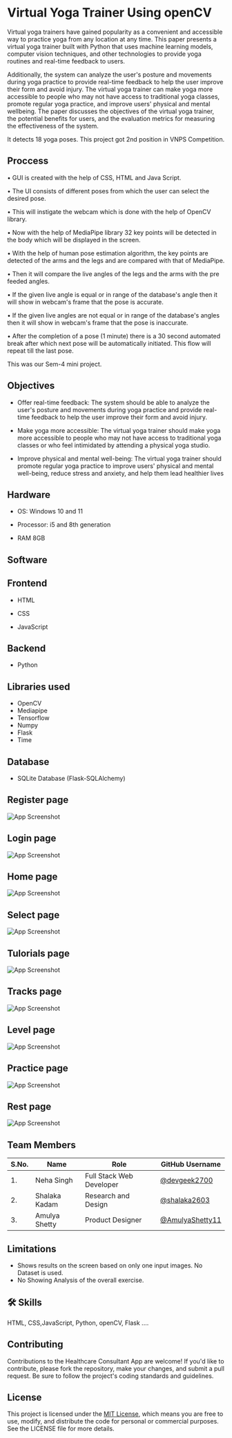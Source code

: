 
# Virtual Yoga Trainer Using openCV

Virtual yoga trainers have gained popularity as a convenient and accessible way to practice yoga from
any location at any time. This paper presents a virtual yoga trainer built with Python that uses machine
learning models, computer vision techniques, and other technologies to provide yoga routines and
real-time feedback to users. 

Additionally, the system can analyze the user's posture and movements during yoga practice to provide real-time feedback to help the user improve their form and avoid
injury. The virtual yoga trainer can make yoga more accessible to people who may not have access to
traditional yoga classes, promote regular yoga practice, and improve users' physical and mental wellbeing. The paper discusses the objectives of the virtual yoga trainer, the potential benefits for users,
and the evaluation metrics for measuring the effectiveness of the system.

It detects 18 yoga poses.
This project got 2nd position in VNPS Competition.
## Proccess

• GUI is created with the help of CSS, HTML and Java Script.

• The UI consists of different poses from which the user can select the desired pose.

• This will instigate the webcam which is done with the help of OpenCV library.

• Now with the help of MediaPipe library 32 key points will be detected in the body which will
be displayed in the screen.

• With the help of human pose estimation algorithm, the key points are detected of the arms and
the legs and are compared with that of MediaPipe.

• Then it will compare the live angles of the legs and the arms with the pre feeded angles.

• If the given live angle is equal or in range of the database's angle then it will show in webcam's
frame that the pose is accurate.

• If the given live angles are not equal or in range of the database's angles then it will show in
webcam's frame that the pose is inaccurate.

• After the completion of a pose (1 minute) there is a 30 second automated break after which
next pose will be automatically initiated. This flow will repeat till the last pose.


This was our Sem-4 mini project.
## Objectives

 - Offer real-time feedback: The system should be able to analyze the user's posture and movements during yoga practice and provide real-time feedback to help the user improve their form and avoid injury.

 - Make yoga more accessible: The virtual yoga trainer should make yoga more accessible to people who may not have access to traditional yoga classes or who feel intimidated by attending a physical yoga studio.


 - Improve physical and mental well-being: The virtual yoga trainer should promote regular yoga practice to improve users' physical and mental well-being, reduce stress and anxiety, and help them lead healthier lives

## Hardware

- OS: Windows 10 and 11

- Processor: i5 and 8th generation

- RAM 8GB

## Software
## Frontend

- HTML

- CSS

- JavaScript

## Backend

- Python
## Libraries used
- OpenCV
- Mediapipe
- Tensorflow
- Numpy
- Flask
- Time

## Database

- SQLite Database (Flask-SQLAlchemy)






## Register page

![App Screenshot](https://github.com/devgeek2700/YogGEEK_Virtual_Yoga_Trainer/blob/master/output/output_1.1%20(1).png?raw=true)

## Login page

![App Screenshot](https://github.com/devgeek2700/YogGEEK_Virtual_Yoga_Trainer/blob/master/output/output_1.2%20(1).png?raw=true)

## Home page

![App Screenshot](https://github.com/devgeek2700/YogGEEK_Virtual_Yoga_Trainer/blob/master/output/output_1.3%20(1).png?raw=true)

## Select page

![App Screenshot](https://github.com/devgeek2700/YogGEEK_Virtual_Yoga_Trainer/blob/master/output/output_1.4%20(1).png?raw=true)

## Tulorials page

![App Screenshot](https://github.com/devgeek2700/YogGEEK_Virtual_Yoga_Trainer/blob/master/output/output1.5%20(1).png?raw=true)

## Tracks page

![App Screenshot](https://github.com/devgeek2700/YogGEEK_Virtual_Yoga_Trainer/blob/master/output/OUTPUT1.6%20(1).png?raw=true)

## Level page

![App Screenshot](https://github.com/devgeek2700/YogGEEK_Virtual_Yoga_Trainer/blob/master/output/OUTPUT1.7%20(1).png?raw=true)

## Practice page

![App Screenshot](https://github.com/devgeek2700/YogGEEK_Virtual_Yoga_Trainer/blob/master/output/ouput1.8.jpeg?raw=true)


## Rest page

![App Screenshot](https://github.com/devgeek2700/YogGEEK_Virtual_Yoga_Trainer/blob/master/output/output_1.9%20(1).png?raw=true)






## Team Members

| S.No. | Name          | Role                    | GitHub Username       |
|-------|---------------|-------------------------|-----------------------|
| 1.    | Neha Singh    | Full Stack Web Developer| [@devgeek2700](https://github.com/devgeek2700)   |
| 2.    | Shalaka Kadam | Research and Design    | [@shalaka2603](https://github.com/shalaka2603)  |
| 3.    | Amulya Shetty | Product Designer        | [@AmulyaShetty11](https://github.com/AmulyaShetty11) |





## Limitations

- Shows results on the screen based on only one input images. No Dataset is used.
- No Showing Analysis of the overall exercise.


## 🛠 Skills
HTML, CSS,JavaScript, Python, openCV, Flask ....

## Contributing

Contributions to the Healthcare Consultant App are welcome! If you'd like to contribute, please fork the repository, make your changes, and submit a pull request. Be sure to follow the project's coding standards and guidelines.

## License

This project is licensed under the [MIT License](LICENSE), which means you are free to use, modify, and distribute the code for personal or commercial purposes. See the LICENSE file for more details.



